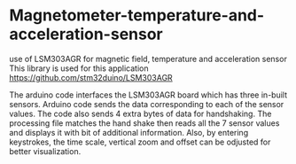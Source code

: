 # Magnetometer-temperature-and-acceleration-sensor
use of LSM303AGR for magnetic field, temperature and acceleration sensor
This library is used for this application https://github.com/stm32duino/LSM303AGR

The arduino code interfaces the LSM303AGR board which has three in-built sensors. Arduino code sends the data corresponding to each of the sensor values. The code also sends 4 extra bytes of data for handshaking. The processing file matches the hand shake then reads all the 7 sensor values and displays it with bit of additional information. Also, by entering keystrokes, the time scale, vertical zoom and offset can be odjusted for better visualization.
